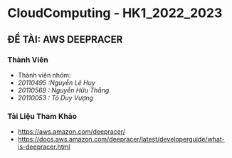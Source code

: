 
# CloudComputing - HK1_2022_2023
## ĐỀ TÀI: AWS DEEPRACER
### Thành Viên
- Thành viên nhóm: 
 - *20110495 :Nguyễn Lê Huy*
 - *20110568 : Nguyễn Hữu Thắng*
 - *20110053 : Tô Duy Vượng*

### Tài Liệu Tham Khảo
- https://aws.amazon.com/deepracer/
- https://docs.aws.amazon.com/deepracer/latest/developerguide/what-is-deepracer.html